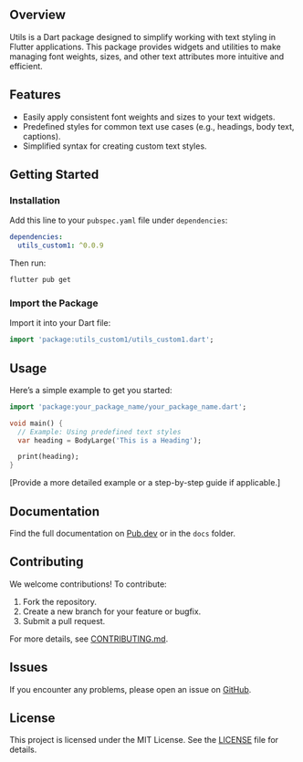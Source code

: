 

## Overview

Utils is a Dart package designed to simplify working with text styling in Flutter applications. This package provides widgets and utilities to make managing font weights, sizes, and other text attributes more intuitive and efficient.

## Features

- Easily apply consistent font weights and sizes to your text widgets.
- Predefined styles for common text use cases (e.g., headings, body text, captions).
- Simplified syntax for creating custom text styles.

## Getting Started

### Installation

Add this line to your `pubspec.yaml` file under `dependencies`:

```yaml
dependencies:
  utils_custom1: ^0.0.9
```

Then run:

```bash
flutter pub get
```

### Import the Package

Import it into your Dart file:

```dart
import 'package:utils_custom1/utils_custom1.dart';
```

## Usage

Here’s a simple example to get you started:

```dart
import 'package:your_package_name/your_package_name.dart';

void main() {
  // Example: Using predefined text styles
  var heading = BodyLarge('This is a Heading');

  print(heading);
}
```

[Provide a more detailed example or a step-by-step guide if applicable.]

## Documentation

Find the full documentation on [Pub.dev](https://pub.dev/packages/your_package_name) or in the `docs` folder.

## Contributing

We welcome contributions! To contribute:

1. Fork the repository.
2. Create a new branch for your feature or bugfix.
3. Submit a pull request.

For more details, see [CONTRIBUTING.md](CONTRIBUTING.md).

## Issues

If you encounter any problems, please open an issue on [GitHub](https://github.com/your_username/your_package_name/issues).

## License

This project is licensed under the MIT License. See the [LICENSE](LICENSE) file for details.

